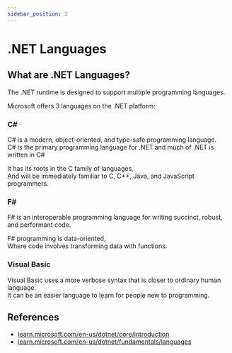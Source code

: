 ```yaml
---
sidebar_position: 2
---
```


# .NET Languages

## What are .NET Languages?

The .NET runtime is designed to support multiple programming languages.

Microsoft offers 3 languages on the .NET platform:

### C\#

C# is a modern, object-oriented, and type-safe programming language.  
C# is the primary programming language for .NET and much of .NET is written in C#

It has its roots in the C family of languages,  
And will be immediately familiar to C, C++, Java, and JavaScript programmers.

### F\#

F# is an interoperable programming language for writing succinct, robust, and performant code.

F# programming is data-oriented,  
Where code involves transforming data with functions.

### Visual Basic

Visual Basic uses a more verbose syntax that is closer to ordinary human language.  
It can be an easier language to learn for people new to programming.

## References

- [learn.microsoft.com/en-us/dotnet/core/introduction](https://learn.microsoft.com/en-us/dotnet/core/introduction)
- [learn.microsoft.com/en-us/dotnet/fundamentals/languages](https://learn.microsoft.com/en-us/dotnet/fundamentals/languages)
